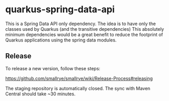 # quarkus-spring-data-api

This is a Spring Data API only dependency. The idea is to have only the classes used by Quarkus (and the transitive dependencies)
This absolutely minimum dependencies would be a great benefit to reduce the footprint of Quarkus applications using the spring data modules.

## Release

To release a new version, follow these steps:

https://github.com/smallrye/smallrye/wiki/Release-Process#releasing

The staging repository is automatically closed. The sync with Maven Central should take ~30 minutes.
